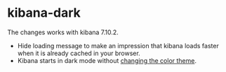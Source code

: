 # kibana-dark

The changes works with kibana 7.10.2.

- Hide loading message to make an impression that kibana loads faster when it is already cached in your browser.
- Kibana starts in dark mode without [changing the color theme](https://www.elastic.co/guide/en/kibana/6.8/dashboard-getting-started.html#_changing_the_color_theme).